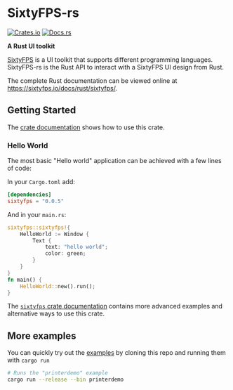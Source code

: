 # SixtyFPS-rs

[![Crates.io](https://img.shields.io/crates/v/sixtyfps)](https://crates.io/crates/sixtyfps)
[![Docs.rs](https://docs.rs/sixtyfps/badge.svg)](https://docs.rs/sixtyfps)

**A Rust UI toolkit**

[SixtyFPS](https://sixtyfps.io/) is a UI toolkit that supports different programming languages.
SixtyFPS-rs is the Rust API to interact with a SixtyFPS UI design from Rust.

The complete Rust documentation can be viewed online at https://sixtyfps.io/docs/rust/sixtyfps/.

## Getting Started

The [crate documentation](https://sixtyfps.io/docs/rust/sixtyfps/) shows how to use this crate.

### Hello World

The most basic "Hello world" application can be achieved with a few lines of code:

In your `Cargo.toml` add:

```toml
[dependencies]
sixtyfps = "0.0.5"
```

And in your `main.rs`:

```rust
sixtyfps::sixtyfps!{
    HelloWorld := Window {
        Text {
            text: "hello world";
            color: green;
        }
    }
}
fn main() {
    HelloWorld::new().run();
}
```

The [`sixtyfps` crate documentation](https://sixtyfps.io/docs/rust/sixtyfps/)
contains more advanced examples and alternative ways to use this crate.

## More examples

You can quickly try out the [examples](/examples) by cloning this repo and running them with `cargo run`

```sh
# Runs the "printerdemo" example
cargo run --release --bin printerdemo
```